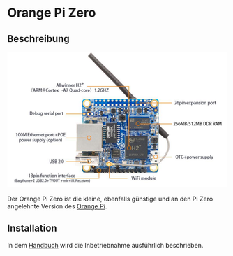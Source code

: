 # Orange Pi Zero

## Beschreibung

![Orange Pi](doc/opizero.png)

Der Orange Pi Zero ist die kleine, ebenfalls günstige und an den Pi
Zero angelehnte Version des [Orange Pi](http://www.orangepi.org/).

## Installation

In dem [Handbuch](doc/OrangePi_Zero_H2_User_Manual_v0.9.1.pdf)
wird die Inbetriebnahme ausführlich beschrieben.

